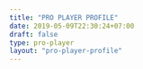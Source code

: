 ```yaml
---
title: "PRO PLAYER PROFILE"
date: 2019-05-09T22:30:24+07:00
draft: false
type: pro-player
layout: "pro-player-profile"
---
```


